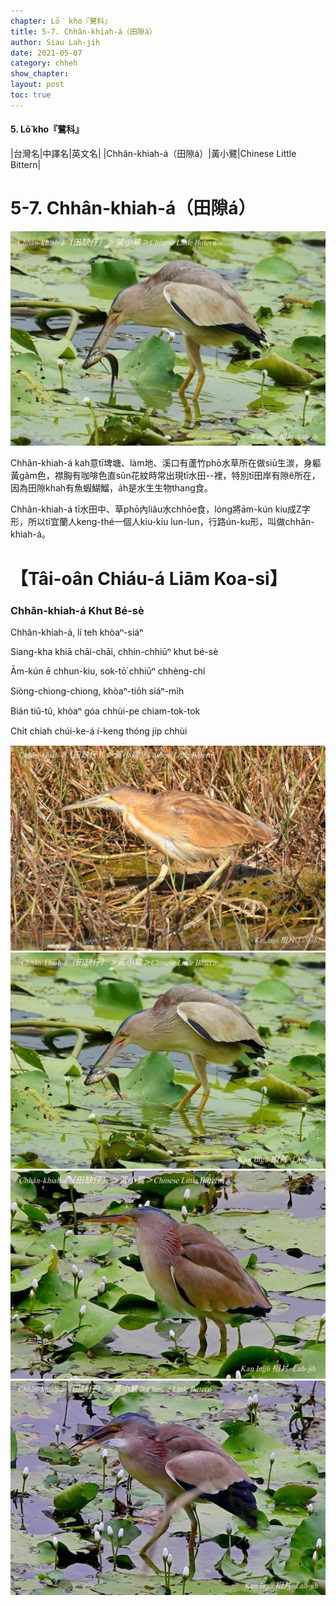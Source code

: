 ```yaml
---
chapter: Lō͘ kho『鷺科』
title: 5-7. Chhân-khiah-á（田隙á）
author: Siau Lah-jih
date: 2021-05-07
category: chheh
show_chapter:
layout: post
toc: true
---
```


#### 5. Lō͘ kho『鷺科』

|台灣名|中譯名|英文名|
|Chhân-khiah-á（田隙á）|黃小鷺|Chinese Little Bittern|


# 5-7. Chhân-khiah-á（田隙á）

![](../too5/05/05-7-1.田隙仔.jpg)


Chhân-khiah-á kah意tī埤塘、làm地、溪口有蘆竹phō水草所在做siū生湠，身軀黃gâm色，襟胸有咖啡色直sûn花紋時常出現tī水田--裡，特別tī田岸有隙ê所在，因為田隙khah有魚蝦鰗鰡，a̍h是水生生物thang食。

Chhân-khiah-á tī水田中、草phō內liâu水chhōe食，lóng將ām-kún kiu成Z字形，所以tī宜蘭人keng-thé一個人kiu-kiu lun-lun，行路ún-ku形，叫做chhân-khiah-á。

# 【Tâi-oân Chiáu-á Liām Koa-si】

### **Chhân-khiah-á Khut Bé-sè**

Chhân-khiah-á, lí teh khòaⁿ-siáⁿ 

Siang-kha khiā chāi-chāi, chhin-chhiūⁿ khut bé-sè

Ām-kún ē chhun-kiu, sok-tō͘ chhiūⁿ chhèng-chí

Siòng-chiong-chiong, khòaⁿ-tio̍h siáⁿ-mi̍h 

Bián tiû-tû, khòaⁿ góa chhùi-pe chiam-tok-tok

Chi̍t chiah chúi-ke-á í-keng thóng ji̍p chhùi


![](../too5/05/05-7-4.田隙仔.jpg)
![](../too5/05/05-7-2.田隙仔.jpg)
![](../too5/05/05-7-3.田隙仔.jpg)
![](../too5/05/05-7-5.田隙仔.jpg)

